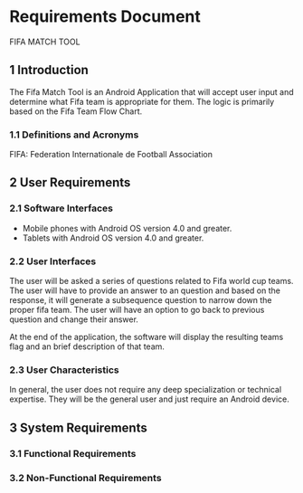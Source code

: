 # Requirements Document
FIFA MATCH TOOL

## 1 Introduction
The Fifa Match Tool is an Android Application that will accept user input and determine what Fifa team is appropriate for them. The logic is primarily based on the Fifa Team Flow Chart.

### 1.1 Definitions and Acronyms
FIFA: Federation Internationale de Football Association

## 2 User Requirements

### 2.1 Software Interfaces
- Mobile phones with Android OS version 4.0 and greater.
- Tablets with Android OS version 4.0 and greater.

### 2.2 User Interfaces
The user will be asked a series of questions related to Fifa world cup teams. The user will have to provide an answer to an question and based on the response, it will generate a subsequence question to narrow down the proper fifa team. The user will have an option to go back to previous question and change their answer. 

At the end of the application, the software will display the resulting teams flag and an brief description of that team. 

### 2.3 User Characteristics
In general, the user does not require any deep specialization or technical expertise. They will be the general user and just require an Android device.

## 3 System Requirements

### 3.1 Functional Requirements
### 3.2 Non-Functional Requirements
